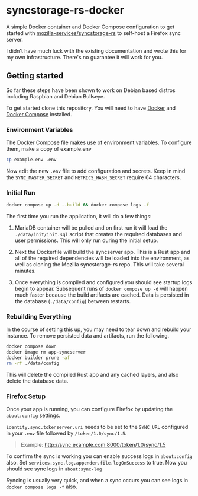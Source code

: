 # syncstorage-rs-docker

A simple Docker container and Docker Compose configuration to get started with [mozilla-services/syncstorage-rs](https://github.com/mozilla-services/syncstorage-rs) to self-host a Firefox sync server.

I didn't have much luck with the existing documentation and wrote this for my own infrastructure. There's no guarantee it will work for you.

## Getting started

So far these steps have been shown to work on Debian based distros including Raspbian and Debian Bullseye.

To get started clone this repository. You will need to have [Docker](https://docs.docker.com/engine/install/) and [Docker Compose](https://docs.docker.com/compose/install/) installed.

### Environment Variables

The Docker Compose file makes use of environment variables. To configure them, make a copy of example.env

```bash
cp example.env .env
```

Now edit the new `.env` file to add configuration and secrets. Keep in mind the `SYNC_MASTER_SECRET` and `METRICS_HASH_SECRET` require 64 characters.

### Initial Run

```bash
docker compose up -d --build && docker compose logs -f
```

The first time you run the application, it will do a few things:

1. MariaDB container will be pulled and on first run it will load the `./data/init/init.sql` script that creates the required databases and user permissions. This will only run during the initial setup.

2. Next the Dockerfile will build the syncserver app. This is a Rust app and all of the required dependencies will be loaded into the environment, as well as cloning the Mozilla syncstorage-rs repo. This will take several minutes.

3. Once everything is compiled and configured you should see startup logs begin to appear. Subsequent runs of `docker compose up -d` will happen much faster because the build artifacts are cached. Data is persisted in the database (`./data/config`) between restarts.

### Rebuilding Everything

In the course of setting this up, you may need to tear down and rebuild your instance. To remove persisted data and artifacts, run the following.

```bash
docker compose down
docker image rm app-syncserver
docker builder prune -af
rm -rf ./data/config
```

This will delete the compiled Rust app and any cached layers, and also delete the database data.

### Firefox Setup

Once your app is running, you can configure Firefox by updating the `about:config` settings.

`identity.sync.tokenserver.uri` needs to be set to the `SYNC_URL` configured in your `.env` file followed by `/token/1.0/sync/1.5`. 

>Example: http://sync.example.com:8000/token/1.0/sync/1.5

To confirm the sync is working you can enable success logs in `about:config` also. Set `services.sync.log.appender.file.logOnSuccess` to true. Now you should see sync logs in `about:sync-log`

Syncing is usually very quick, and when a sync occurs you can see logs in `docker compose logs -f` also.
